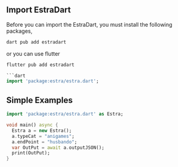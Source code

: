 ## Import EstraDart

Before you can import the EstraDart, you must install the following packages,

```dart
dart pub add estradart
```
or you can use flutter
```dart
flutter pub add estradart

```dart
import 'package:estra/estra.dart';
```

## Simple Examples

```dart
import 'package:estra/estra.dart' as Estra;

void main() async {
  Estra a = new Estra();
  a.typeCat = "anigames";
  a.endPoint = "husbando";
  var OutPut = await a.outputJSON();
  print(OutPut);
}
```
